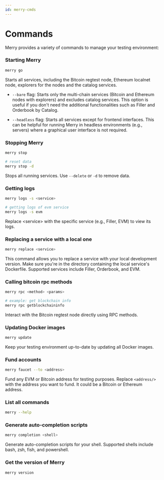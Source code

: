 ```yaml
---
id: merry-cmds
---
```


# Commands

Merry provides a variety of commands to manage your testing environment:

### Starting Merry

```bash
merry go
```

Starts all services, including the Bitcoin regtest node, Ethereum localnet node, explorers for the nodes and the catalog services.

- `--bare` flag: Starts only the multi-chain services (Bitcoin and Ethereum nodes with explorers) and excludes catalog services. This option is useful if you don't need the additional functionalities such as Filler and Orderbook by Catalog.

- `--headless` flag: Starts all services except for frontend interfaces. This can be helpful for running Merry in headless environments (e.g., servers) where a graphical user interface is not required.

### Stopping Merry

```bash
merry stop

# reset data
merry stop -d
```

Stops all running services. Use `--delete` or `-d` to remove data.

### Getting logs

```bash
merry logs -s <service>

# getting logs of evm service
merry logs -s evm
```

Replace \<service> with the specific service (e.g., Filler, EVM) to view its logs.

### Replacing a service with a local one

```bash
merry replace <service>
```

This command allows you to replace a service with your local development version. Make sure you're in the directory containing the local service's Dockerfile. Supported services include Filler, Orderbook, and EVM.

### Calling bitcoin rpc methods

```bash
merry rpc <method> <params>

# example: get blockchain info
merry rpc getblockchaininfo
```

Interact with the Bitcoin regtest node directly using RPC methods.

### Updating Docker images

```bash
merry update
```

Keep your testing environment up-to-date by updating all Docker images.

### Fund accounts

```bash
merry faucet --to <address>
```

Fund any EVM or Bitcoin address for testing purposes. Replace `<address/>` with the address you want to fund. It could be a Bitcoin or Ethereum address.

### List all commands

```bash
merry --help
```

### Generate auto-completion scripts

```bash
merry completion <shell>
```

Generate auto-completion scripts for your shell. Supported shells include bash, zsh, fish, and powershell.

### Get the version of Merry

```bash
merry version
```
